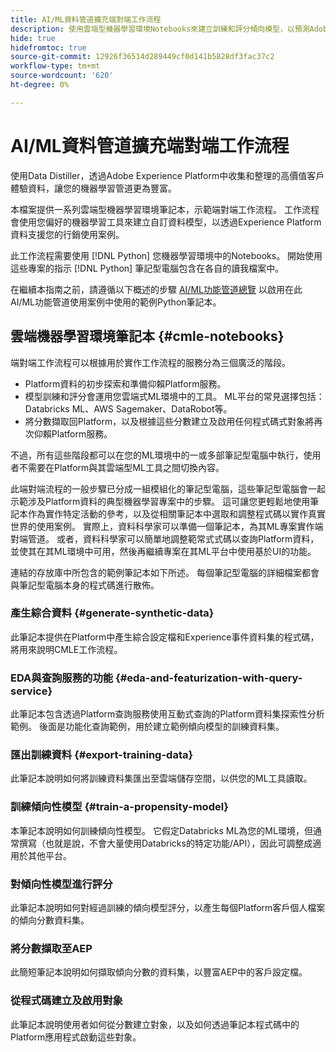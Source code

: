 ```yaml
---
title: AI/ML資料管道擴充端對端工作流程
description: 使用雲端型機器學習環境Notebooks來建立訓練和評分傾向模型，以預測Adobe Experience Platform資料的訂閱轉換。
hide: true
hidefromtoc: true
source-git-commit: 12926f36514d289449cf0d141b5828df3fac37c2
workflow-type: tm+mt
source-wordcount: '620'
ht-degree: 0%

---
```


<!-- 
title: Cloud Machine Learning Environment Notebooks
Cloud machine learning environment notebooks
Old title: 
# AI/ML data pipeline enrichment end-to-end workflow
-->

# AI/ML資料管道擴充端對端工作流程

使用Data Distiller，透過Adobe Experience Platform中收集和整理的高價值客戶體驗資料，讓您的機器學習管道更為豐富。

本檔案提供一系列雲端型機器學習環境筆記本，示範端對端工作流程。 工作流程會使用您偏好的機器學習工具來建立自訂資料模型，以透過Experience Platform資料支援您的行銷使用案例。

此工作流程需要使用 [!DNL Python] 您機器學習環境中的Notebooks。 開始使用這些專案的指示 [!DNL Python] 筆記型電腦包含在各自的讀我檔案中。

在繼續本指南之前，請遵循以下概述的步驟 [AI/ML功能管道總覽](./overview.md) 以啟用在此AI/ML功能管道使用案例中使用的範例Python筆記本。

## 雲端機器學習環境筆記本 {#cmle-notebooks}

端對端工作流程可以根據用於實作工作流程的服務分為三個廣泛的階段。

- Platform資料的初步探索和準備仰賴Platform服務。
- 模型訓練和評分會運用您雲端式ML環境中的工具。 ML平台的常見選擇包括：Databricks ML、AWS Sagemaker、DataRobot等。
- 將分數擷取回Platform，以及根據這些分數建立及啟用任何程式碼式對象將再次仰賴Platform服務。

不過，所有這些階段都可以在您的ML環境中的一或多部筆記型電腦中執行，使用者不需要在Platform與其雲端型ML工具之間切換內容。

此端對端流程的一般步驟已分成一組模組化的筆記型電腦，這些筆記型電腦會一起示範涉及Platform資料的典型機器學習專案中的步驟。 這可讓您更輕鬆地使用筆記本作為實作特定活動的參考，以及從相關筆記本中選取和調整程式碼以實作真實世界的使用案例。 實際上，資料科學家可以準備一個筆記本，為其ML專案實作端對端管道。 或者，資料科學家可以簡單地調整範常式式碼以查詢Platform資料，並使其在其ML環境中可用，然後再繼續專案在其ML平台中使用基於UI的功能。

連結的存放庫中所包含的範例筆記本如下所述。 每個筆記型電腦的詳細檔案都會與筆記型電腦本身的程式碼進行散佈。

<!-- Below is the meat - the how to (but without links or details) -->

### 產生綜合資料 {#generate-synthetic-data}

此筆記本提供在Platform中產生綜合設定檔和Experience事件資料集的程式碼，將用來說明CMLE工作流程。

### EDA與查詢服務的功能 {#eda-and-featurization-with-query-service}

此筆記本包含透過Platform查詢服務使用互動式查詢的Platform資料集探索性分析範例。 後面是功能化查詢範例，用於建立範例傾向模型的訓練資料集。

### 匯出訓練資料 {#export-training-data}

此筆記本說明如何將訓練資料集匯出至雲端儲存空間，以供您的ML工具讀取。

### 訓練傾向性模型 {#train-a-propensity-model}

本筆記本說明如何訓練傾向性模型。 它假定Databricks ML為您的ML環境，但通常撰寫（也就是說，不會大量使用Databricks的特定功能/API），因此可調整成適用於其他平台。

### 對傾向性模型進行評分

此筆記本說明如何對經過訓練的傾向模型評分，以產生每個Platform客戶個人檔案的傾向分數資料集。

### 將分數擷取至AEP

此簡短筆記本說明如何擷取傾向分數的資料集，以豐富AEP中的客戶設定檔。

### 從程式碼建立及啟用對象

此筆記本說明使用者如何從分數建立對象，以及如何透過筆記本程式碼中的Platform應用程式啟動這些對象。
